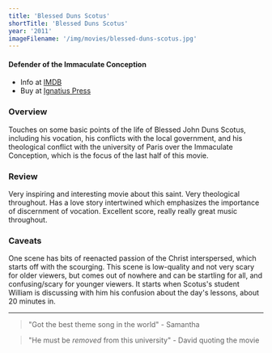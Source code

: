 ```yaml
---
title: 'Blessed Duns Scotus'
shortTitle: 'Blessed Duns Scotus'
year: '2011'
imageFilename: '/img/movies/blessed-duns-scotus.jpg'
---
```


#### Defender of the Immaculate Conception

* Info at [IMDB](https://www.imdb.com/title/tt1872050/)
* Buy at [Ignatius Press](https://www.ignatius.com/Blessed-Duns-Scotus-P35.aspx)

### Overview

Touches on some basic points of the life of Blessed John Duns Scotus, including his vocation, his conflicts with the local government, and his theological conflict with the university of Paris over the Immaculate Conception, which is the focus of the last half of this movie.

### Review

Very inspiring and interesting movie about this saint. Very theological throughout. Has a love story intertwined which emphasizes the importance of discernment of vocation. Excellent score, really really great music throughout.

### Caveats

One scene has bits of reenacted passion of the Christ interspersed, which starts off with the scourging. This scene is low-quality and not very scary for older viewers, but comes out of nowhere and can be startling for all, and confusing/scary for younger viewers. It starts when Scotus's student William is discussing with him his confusion about the day's lessons, about 20 minutes in.

---

> "Got the best theme song in the world" - Samantha

> "He must be *removed* from this university" - David quoting the movie
